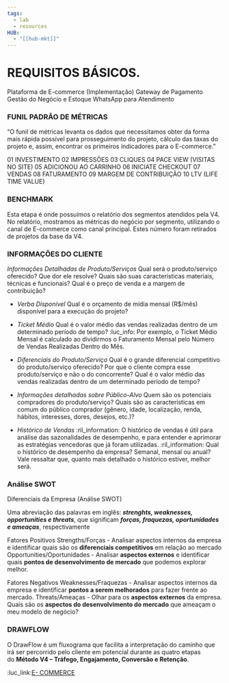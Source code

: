 ```yaml
---
tags:
  - lab
  - resources
HUB:
  - "[[hub-mkt]]"
---
```

# REQUISITOS BÁSICOS.

Plataforma de  E-commerce (Implementação)
Gateway de Pagamento
Gestão do Negócio e Estoque
WhatsApp para Atendimento

### FUNIL PADRÃO DE MÉTRICAS

“O funil de métricas levanta os dados que necessitamos obter da forma mais rápida possível para prosseguimento do projeto, cálculo das taxas do projeto e, assim, encontrar os primeiros indicadores para o E-commerce.”


01 INVESTIMENTO
02 IMPRESSÕES
03 CLIQUES
04 PACE VIEW (VISITAS NO SITE)
05 ADICIONOU AO CARRINHO
06 INICIATE CHECKOUT
07 VENDAS
08 FATURAMENTO
09 MARGEM DE CONTRIBUIÇÃO
10 LTV (LIFE TIME VALUE)


### BENCHMARK
Esta etapa é onde possuímos o relatório dos segmentos atendidos pela V4. No relatório, mostramos as métricas do negócio por segmento, utilizando o canal de E-commerce como canal principal. Estes número foram retirados de projetos da base da V4.


### INFORMAÇÕES DO CLIENTE

  *Informações Detalhadas de Produto/Serviços*
 Qual será o produto/serviço oferecido?
 Que dor ele resolve?
 Quais são suas características materiais, técnicas e funcionais?
 Qual é o preço de venda e a margem de contribuição?

  -  *Verba Disponível*
  Qual é o orçamento de mídia mensal (R$/mês) disponível para a execução do projeto?

  -  *Ticket Médio*
 Qual é o valor médio das vendas realizadas dentro de um determinado período de tempo?
:luc_info: Por exemplo, o Ticket Médio Mensal é calculado ao dividirmos o Faturamento Mensal pelo Número de Vendas Realizadas Dentro do Mês.

  - *Diferenciais do Produto/Serviço*
 Qual é o grande diferencial competitivo do produto/serviço oferecido?
  Por que o cliente compra esse produto/serviço e não o do concorrente?
 Qual é o valor médio das vendas realizadas dentro de um determinado período de tempo?

  - *Informações detalhadas sobre Público-Alvo*
 Quem são os potenciais compradores do produto/serviço?
 Quais são as características em comum do público comprador (gênero, idade, localização, renda, hábitos, interesses, dores, desejos, etc.)?

  - *Histórico de Vendas*
:ril_information: O histórico de vendas é útil para análise das sazonalidades de desempenho, e para entender e aprimorar as estratégias vencedoras que já foram utilizadas.
:ril_information: Qual o histórico de desempenho da empresa? Semanal, mensal ou anual? Vale ressaltar que, quanto mais detalhado o histórico estiver, melhor será.

### Análise SWOT

Diferenciais da Empresa (Análise SWOT)

 Uma abreviação das palavras em inglês: **_strenghts, weaknesses, opportunities e threats_**, que significam **_forças, fraquezas, oportunidades e ameaças_**, respectivamente

Fatores Positivos 
Strengths/Forças  - Analisar aspectos internos da empresa e identificar quais são os **diferenciais competitivos** em relação ao mercado
Opportunities/Oportunidades - Analisar **aspectos externos** e identificar quais **pontos de desenvolvimento de mercado** que podemos explorar melhor.

Fatores Negativos
Weaknesses/Fraquezas - Analisar aspectos internos da empresa e identificar **pontos a serem melhorados** para fazer frente ao mercado.
Threats/Ameaças - Olhar para os **aspectos externos** da empresa. Quais são os **aspectos do desenvolvimento do mercado** que ameaçam o meu modelo de negócio?

### DRAWFLOW

O DrawFlow é um fluxograma que facilita a interpretação do caminho que irá ser percorrido pelo cliente em potencial durante as quatro etapas do **Método V4 – Tráfego, Engajamento, Conversão e Retenção**.

:luc_link:[E- COMMERCE](https://miro.com/app/board/uXjVOdk6xa0=/?moveToWidget=3458764514388656363&cot=14)
